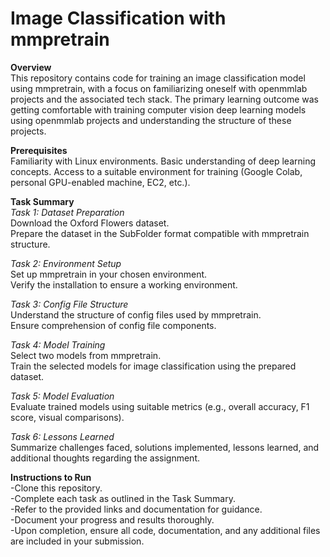 # Image Classification with mmpretrain

**Overview**  
This repository contains code for training an image classification model using mmpretrain, with a focus on familiarizing oneself with openmmlab projects and the associated tech stack. The primary learning outcome was getting comfortable with training computer vision deep learning models using openmmlab projects and understanding the structure of these projects.

**Prerequisites**  
Familiarity with Linux environments.
Basic understanding of deep learning concepts.
Access to a suitable environment for training (Google Colab, personal GPU-enabled machine, EC2, etc.).

**Task Summary**  
*Task 1: Dataset Preparation*  
Download the Oxford Flowers dataset.  
Prepare the dataset in the SubFolder format compatible with mmpretrain structure. 

*Task 2: Environment Setup*  
Set up mmpretrain in your chosen environment.  
Verify the installation to ensure a working environment.  

*Task 3: Config File Structure*  
Understand the structure of config files used by mmpretrain.  
Ensure comprehension of config file components.  

*Task 4: Model Training*  
Select two models from mmpretrain.  
Train the selected models for image classification using the prepared dataset.  

*Task 5: Model Evaluation*  
Evaluate trained models using suitable metrics (e.g., overall accuracy, F1 score, visual comparisons).  

*Task 6: Lessons Learned*  
Summarize challenges faced, solutions implemented, lessons learned, and additional thoughts regarding the assignment.  

**Instructions to Run**  
 -Clone this repository.  
 -Complete each task as outlined in the Task Summary.  
 -Refer to the provided links and documentation for guidance.  
 -Document your progress and results thoroughly.  
 -Upon completion, ensure all code, documentation, and any additional files are included in your submission.  

